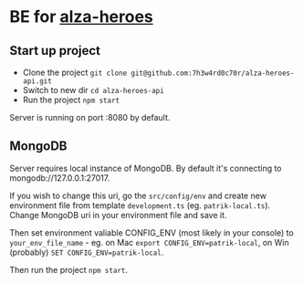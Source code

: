 
# BE for [alza-heroes](https://github.com/7h3w4rd0c70r/alza-heroes.git)

## Start up project

- Clone the project `git clone git@github.com:7h3w4rd0c70r/alza-heroes-api.git`
- Switch to new dir `cd alza-heroes-api`
- Run the project `npm start`

Server is running on port :8080 by default.

## MongoDB

Server requires local instance of MongoDB. By default it's connecting to mongodb://127.0.0.1:27017.

If you wish to change this uri, go the `src/config/env` and create new environment file from template `development.ts` (eg. `patrik-local.ts`). Change MongoDB uri in your environment file and save it.

Then set environment valiable CONFIG_ENV (most likely in your console) to `your_env_file_name` - eg. on Mac `export CONFIG_ENV=patrik-local`, on Win (probably) `SET CONFIG_ENV=patrik-local`.

Then run the project `npm start`.
